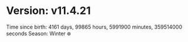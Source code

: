 # Version: v11.4.21
Time since birth: 4161 days, 99865 hours, 5991900 minutes, 359514000 seconds
Season: Winter ❄️
